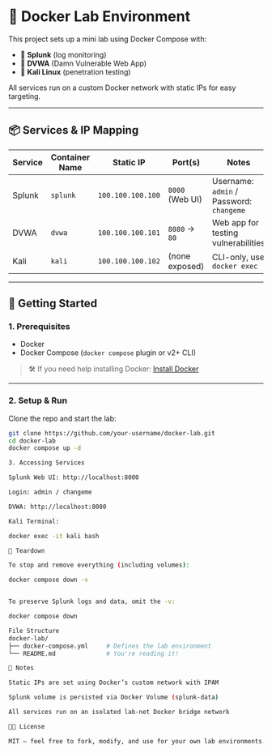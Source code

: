 # 🧪 Docker Lab Environment

This project sets up a mini lab using Docker Compose with:

- 🐳 **Splunk** (log monitoring)
- 🔐 **DVWA** (Damn Vulnerable Web App)
- 🐚 **Kali Linux** (penetration testing)

All services run on a custom Docker network with static IPs for easy targeting.

---

## 📦 Services & IP Mapping

| Service | Container Name | Static IP         | Port(s)             | Notes                     |
|---------|----------------|-------------------|----------------------|---------------------------|
| Splunk  | `splunk`       | `100.100.100.100` | `8000` (Web UI)      | Username: `admin` / Password: `changeme` |
| DVWA    | `dvwa`         | `100.100.100.101` | `8080` → `80`        | Web app for testing vulnerabilities |
| Kali    | `kali`         | `100.100.100.102` | (none exposed)       | CLI-only, use `docker exec` |

---

## 🚀 Getting Started

### 1. Prerequisites

- Docker
- Docker Compose (`docker compose` plugin or v2+ CLI)

> 🛠️ If you need help installing Docker: [Install Docker](https://docs.docker.com/get-docker/)

---

### 2. Setup & Run

Clone the repo and start the lab:

```bash
git clone https://github.com/your-username/docker-lab.git
cd docker-lab
docker compose up -d

3. Accessing Services

Splunk Web UI: http://localhost:8000

Login: admin / changeme

DVWA: http://localhost:8080

Kali Terminal:

docker exec -it kali bash

🧼 Teardown

To stop and remove everything (including volumes):

docker compose down -v


To preserve Splunk logs and data, omit the -v:

docker compose down

File Structure
docker-lab/
├── docker-compose.yml     # Defines the lab environment
└── README.md              # You're reading it!

📝 Notes

Static IPs are set using Docker’s custom network with IPAM

Splunk volume is persisted via Docker Volume (splunk-data)

All services run on an isolated lab-net Docker bridge network

🧑‍💻 License

MIT — feel free to fork, modify, and use for your own lab environments.